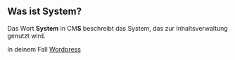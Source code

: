 ## Was ist System?

Das Wort **System** in CM**S** beschreibt das System, das zur Inhaltsverwaltung genutzt wird.

In deinem Fall [Wordpress](https://de.wordpress.com)
